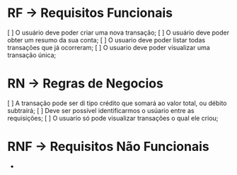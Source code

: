# RF -> Requisitos Funcionais

[ ] O usuário deve poder criar uma nova transação;
[ ] O usuário deve poder obter um resumo da sua conta;
[ ] O usuario deve poder listar todas transações que já ocorreram;
[ ] O usuario deve poder visualizar uma transação única;

# RN  -> Regras de Negocios

[ ] A transação pode ser di tipo crédito que somará ao valor total, ou débito subtrairá;
[ ] Deve ser possível identificarmos o usúario entre as requisições;
[ ] O usuario só pode visualizar transações o qual ele criou;

# RNF ->  Requisitos Não Funcionais

- 